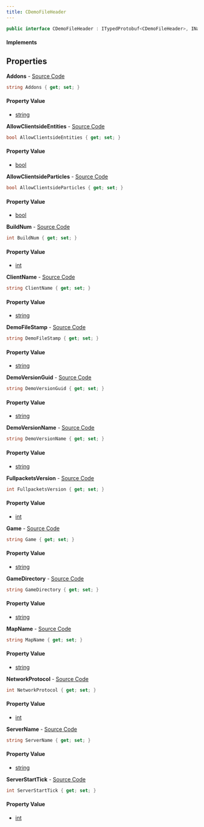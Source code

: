 ```yaml
---
title: CDemoFileHeader
---
```


```csharp
public interface CDemoFileHeader : ITypedProtobuf<CDemoFileHeader>, INativeHandle
```

#### Implements

## Properties

**Addons** - [Source Code](https://github.com/swiftly-solution/swiftlys2/blob/main/managed/src/SwiftlyS2.Generated/Protobufs/Interfaces/CDemoFileHeader.cs#L40)

```csharp
string Addons { get; set; }
```

#### Property Value

- [string](https://learn.microsoft.com/dotnet/api/system.string)

**AllowClientsideEntities** - [Source Code](https://github.com/swiftly-solution/swiftlys2/blob/main/managed/src/SwiftlyS2.Generated/Protobufs/Interfaces/CDemoFileHeader.cs#L34)

```csharp
bool AllowClientsideEntities { get; set; }
```

#### Property Value

- [bool](https://learn.microsoft.com/dotnet/api/system.boolean)

**AllowClientsideParticles** - [Source Code](https://github.com/swiftly-solution/swiftlys2/blob/main/managed/src/SwiftlyS2.Generated/Protobufs/Interfaces/CDemoFileHeader.cs#L37)

```csharp
bool AllowClientsideParticles { get; set; }
```

#### Property Value

- [bool](https://learn.microsoft.com/dotnet/api/system.boolean)

**BuildNum** - [Source Code](https://github.com/swiftly-solution/swiftlys2/blob/main/managed/src/SwiftlyS2.Generated/Protobufs/Interfaces/CDemoFileHeader.cs#L49)

```csharp
int BuildNum { get; set; }
```

#### Property Value

- [int](https://learn.microsoft.com/dotnet/api/system.int32)

**ClientName** - [Source Code](https://github.com/swiftly-solution/swiftlys2/blob/main/managed/src/SwiftlyS2.Generated/Protobufs/Interfaces/CDemoFileHeader.cs#L22)

```csharp
string ClientName { get; set; }
```

#### Property Value

- [string](https://learn.microsoft.com/dotnet/api/system.string)

**DemoFileStamp** - [Source Code](https://github.com/swiftly-solution/swiftlys2/blob/main/managed/src/SwiftlyS2.Generated/Protobufs/Interfaces/CDemoFileHeader.cs#L13)

```csharp
string DemoFileStamp { get; set; }
```

#### Property Value

- [string](https://learn.microsoft.com/dotnet/api/system.string)

**DemoVersionGuid** - [Source Code](https://github.com/swiftly-solution/swiftlys2/blob/main/managed/src/SwiftlyS2.Generated/Protobufs/Interfaces/CDemoFileHeader.cs#L46)

```csharp
string DemoVersionGuid { get; set; }
```

#### Property Value

- [string](https://learn.microsoft.com/dotnet/api/system.string)

**DemoVersionName** - [Source Code](https://github.com/swiftly-solution/swiftlys2/blob/main/managed/src/SwiftlyS2.Generated/Protobufs/Interfaces/CDemoFileHeader.cs#L43)

```csharp
string DemoVersionName { get; set; }
```

#### Property Value

- [string](https://learn.microsoft.com/dotnet/api/system.string)

**FullpacketsVersion** - [Source Code](https://github.com/swiftly-solution/swiftlys2/blob/main/managed/src/SwiftlyS2.Generated/Protobufs/Interfaces/CDemoFileHeader.cs#L31)

```csharp
int FullpacketsVersion { get; set; }
```

#### Property Value

- [int](https://learn.microsoft.com/dotnet/api/system.int32)

**Game** - [Source Code](https://github.com/swiftly-solution/swiftlys2/blob/main/managed/src/SwiftlyS2.Generated/Protobufs/Interfaces/CDemoFileHeader.cs#L52)

```csharp
string Game { get; set; }
```

#### Property Value

- [string](https://learn.microsoft.com/dotnet/api/system.string)

**GameDirectory** - [Source Code](https://github.com/swiftly-solution/swiftlys2/blob/main/managed/src/SwiftlyS2.Generated/Protobufs/Interfaces/CDemoFileHeader.cs#L28)

```csharp
string GameDirectory { get; set; }
```

#### Property Value

- [string](https://learn.microsoft.com/dotnet/api/system.string)

**MapName** - [Source Code](https://github.com/swiftly-solution/swiftlys2/blob/main/managed/src/SwiftlyS2.Generated/Protobufs/Interfaces/CDemoFileHeader.cs#L25)

```csharp
string MapName { get; set; }
```

#### Property Value

- [string](https://learn.microsoft.com/dotnet/api/system.string)

**NetworkProtocol** - [Source Code](https://github.com/swiftly-solution/swiftlys2/blob/main/managed/src/SwiftlyS2.Generated/Protobufs/Interfaces/CDemoFileHeader.cs#L16)

```csharp
int NetworkProtocol { get; set; }
```

#### Property Value

- [int](https://learn.microsoft.com/dotnet/api/system.int32)

**ServerName** - [Source Code](https://github.com/swiftly-solution/swiftlys2/blob/main/managed/src/SwiftlyS2.Generated/Protobufs/Interfaces/CDemoFileHeader.cs#L19)

```csharp
string ServerName { get; set; }
```

#### Property Value

- [string](https://learn.microsoft.com/dotnet/api/system.string)

**ServerStartTick** - [Source Code](https://github.com/swiftly-solution/swiftlys2/blob/main/managed/src/SwiftlyS2.Generated/Protobufs/Interfaces/CDemoFileHeader.cs#L55)

```csharp
int ServerStartTick { get; set; }
```

#### Property Value

- [int](https://learn.microsoft.com/dotnet/api/system.int32)

